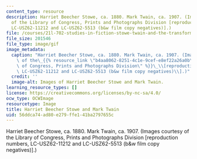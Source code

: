 ```yaml
---
content_type: resource
description: Harriet Beecher Stowe, ca. 1880. Mark Twain, ca. 1907. (Images courtesy
  of the Library of Congress, Prints and Photographs Division [reproduction numbers,
  LC-USZ62-11212 and LC-USZ62-5513 (b&w film copy negatives)].)
file: /courses/21l-702-studies-in-fiction-stowe-twain-and-the-transformation-of-19th-century-america-fall-2004/56ddca74ad80e279ffe141ba2797655c_21l-702f04.gif
file_size: 201546
file_type: image/gif
image_metadata:
  caption: "Harriet Beecher Stowe, ca. 1880. Mark Twain, ca. 1907. (Images courtesy\
    \ of the\_{{% resource_link \"b4aa8062-8251-4c1e-9cef-e8ef22a26a0b\" \"Library\
    \ of Congress, Prints and Photographs Division\" %}}\_\\[reproduction numbers,\
    \ LC-USZ62-11212 and LC-USZ62-5513 (b&w film copy negatives)\\].)"
  credit: ''
  image-alt: Images of Harriet Beecher Stowe and Mark Twain.
learning_resource_types: []
license: https://creativecommons.org/licenses/by-nc-sa/4.0/
ocw_type: OCWImage
resourcetype: Image
title: Harriet Beecher Stowe and Mark Twain
uid: 56ddca74-ad80-e279-ffe1-41ba2797655c
---
```

Harriet Beecher Stowe, ca. 1880. Mark Twain, ca. 1907. (Images courtesy of the Library of Congress, Prints and Photographs Division [reproduction numbers, LC-USZ62-11212 and LC-USZ62-5513 (b&w film copy negatives)].)